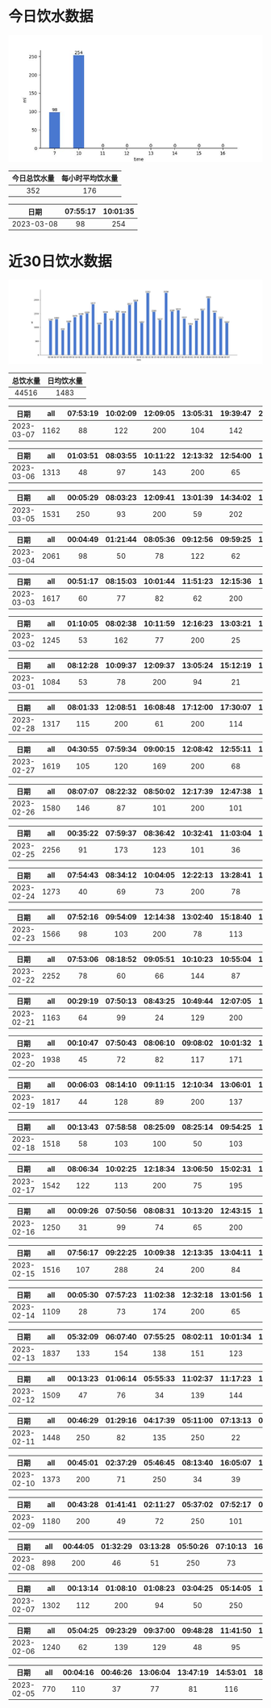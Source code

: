 # 今日饮水数据

<div align=center>
<img src="today.jpg" style="zoom: 100%;" />

| 今日总饮水量 | 每小时平均饮水量 |
| :----: | :----: |
| 352 | 176 |
</div>

| 日期 | 07:55:17 | 10:01:35 |
| :----: | :----: | :----: |
| 2023-03-08 | 98 | 254 |

# 近30日饮水数据

<div align=center>
<img src="30.jpg"style="zoom: 100%;" />

| 总饮水量 | 日均饮水量 |
| :----: | :----: |
| 44516 | 1483 |
</div>

| 日期 | all | 07:53:19 | 10:02:09 | 12:09:05 | 13:05:31 | 19:39:47 | 21:09:24 | 21:31:17 | 22:31:29 |
| :----: | :----: | :----: | :----: | :----: | :----: | :----: | :----: | :----: | :----: |
| 2023-03-07 | 1162 | 88 | 122 | 200 | 104 | 142 | 150 | 250 | 106 |

| 日期 | all | 01:03:51 | 08:03:55 | 10:11:22 | 12:13:32 | 12:54:00 | 15:11:55 | 16:30:06 | 17:12:15 | 17:44:58 | 20:16:05 | 22:11:57 | 23:16:53 |
| :----: | :----: | :----: | :----: | :----: | :----: | :----: | :----: | :----: | :----: | :----: | :----: | :----: | :----: |
| 2023-03-06 | 1313 | 48 | 97 | 143 | 200 | 65 | 64 | 116 | 76 | 92 | 250 | 97 | 65 |

| 日期 | all | 00:05:29 | 08:03:23 | 12:09:41 | 13:01:39 | 14:34:02 | 17:40:45 | 18:37:24 | 20:21:24 | 20:54:53 | 22:07:42 |
| :----: | :----: | :----: | :----: | :----: | :----: | :----: | :----: | :----: | :----: | :----: | :----: |
| 2023-03-05 | 1531 | 250 | 93 | 200 | 59 | 202 | 104 | 172 | 110 | 250 | 91 |

| 日期 | all | 00:04:49 | 01:21:44 | 08:05:36 | 09:12:56 | 09:59:25 | 12:29:18 | 13:04:06 | 14:18:05 | 15:01:52 | 16:06:13 | 17:08:20 | 17:16:15 | 20:05:34 | 20:39:36 | 21:04:33 | 22:32:56 |
| :----: | :----: | :----: | :----: | :----: | :----: | :----: | :----: | :----: | :----: | :----: | :----: | :----: | :----: | :----: | :----: | :----: | :----: |
| 2023-03-04 | 2061 | 98 | 50 | 78 | 122 | 62 | 300 | 115 | 122 | 151 | 156 | 200 | 100 | 88 | 36 | 200 | 183 |

| 日期 | all | 00:51:17 | 08:15:03 | 10:01:44 | 11:51:23 | 12:15:36 | 12:32:00 | 15:42:16 | 17:22:10 | 17:52:52 | 19:52:20 | 20:24:46 | 20:38:10 | 21:11:51 | 21:38:10 | 21:53:02 | 22:21:30 |
| :----: | :----: | :----: | :----: | :----: | :----: | :----: | :----: | :----: | :----: | :----: | :----: | :----: | :----: | :----: | :----: | :----: | :----: |
| 2023-03-03 | 1617 | 60 | 77 | 82 | 62 | 200 | 200 | 45 | 66 | 72 | 250 | 118 | 40 | 35 | 94 | 84 | 132 |

| 日期 | all | 01:10:05 | 08:02:38 | 10:11:59 | 12:16:23 | 13:03:21 | 15:12:41 | 17:10:30 | 20:06:14 | 21:47:21 | 22:44:03 |
| :----: | :----: | :----: | :----: | :----: | :----: | :----: | :----: | :----: | :----: | :----: | :----: |
| 2023-03-02 | 1245 | 53 | 162 | 77 | 200 | 25 | 94 | 200 | 128 | 250 | 56 |

| 日期 | all | 08:12:28 | 10:09:37 | 12:09:37 | 13:05:24 | 15:12:19 | 17:18:46 | 20:03:18 | 21:07:41 | 21:45:47 | 23:10:40 |
| :----: | :----: | :----: | :----: | :----: | :----: | :----: | :----: | :----: | :----: | :----: | :----: |
| 2023-03-01 | 1084 | 53 | 78 | 200 | 94 | 21 | 200 | 114 | 40 | 250 | 34 |

| 日期 | all | 08:01:33 | 12:08:51 | 16:08:48 | 17:12:00 | 17:30:07 | 19:03:23 | 21:49:43 | 22:19:35 | 22:49:35 | 23:57:23 |
| :----: | :----: | :----: | :----: | :----: | :----: | :----: | :----: | :----: | :----: | :----: | :----: |
| 2023-02-28 | 1317 | 115 | 200 | 61 | 200 | 114 | 128 | 250 | 146 | 55 | 48 |

| 日期 | all | 04:30:55 | 07:59:34 | 09:00:15 | 12:08:42 | 12:55:11 | 17:25:13 | 18:26:26 | 19:15:23 | 20:55:17 | 21:19:30 | 22:16:18 | 23:32:45 |
| :----: | :----: | :----: | :----: | :----: | :----: | :----: | :----: | :----: | :----: | :----: | :----: | :----: | :----: |
| 2023-02-27 | 1619 | 105 | 120 | 169 | 200 | 68 | 200 | 147 | 61 | 150 | 250 | 123 | 26 |

| 日期 | all | 08:07:07 | 08:22:32 | 08:50:02 | 12:17:39 | 12:47:38 | 13:48:50 | 15:50:48 | 17:21:01 | 18:47:13 | 22:31:11 | 23:01:45 | 23:26:32 |
| :----: | :----: | :----: | :----: | :----: | :----: | :----: | :----: | :----: | :----: | :----: | :----: | :----: | :----: |
| 2023-02-26 | 1580 | 146 | 87 | 101 | 200 | 101 | 39 | 79 | 250 | 118 | 250 | 123 | 86 |

| 日期 | all | 00:35:22 | 07:59:37 | 08:36:42 | 10:32:41 | 11:03:04 | 11:33:39 | 12:14:06 | 17:17:46 | 18:34:35 | 21:04:18 | 22:01:00 | 22:23:01 | 22:49:57 | 23:50:17 |
| :----: | :----: | :----: | :----: | :----: | :----: | :----: | :----: | :----: | :----: | :----: | :----: | :----: | :----: | :----: | :----: |
| 2023-02-25 | 2256 | 91 | 173 | 123 | 101 | 36 | 55 | 200 | 250 | 400 | 117 | 200 | 250 | 119 | 141 |

| 日期 | all | 07:54:43 | 08:34:12 | 10:04:05 | 12:22:13 | 13:28:41 | 15:09:48 | 20:19:45 | 20:46:27 | 20:58:23 | 21:29:32 | 23:17:45 |
| :----: | :----: | :----: | :----: | :----: | :----: | :----: | :----: | :----: | :----: | :----: | :----: | :----: |
| 2023-02-24 | 1273 | 40 | 69 | 73 | 200 | 78 | 31 | 400 | 86 | 95 | 86 | 115 |

| 日期 | all | 07:52:16 | 09:54:09 | 12:14:38 | 13:02:40 | 15:18:40 | 17:12:44 | 17:42:23 | 20:46:56 | 21:42:01 | 21:54:44 | 22:26:00 | 22:57:23 | 23:52:53 |
| :----: | :----: | :----: | :----: | :----: | :----: | :----: | :----: | :----: | :----: | :----: | :----: | :----: | :----: | :----: |
| 2023-02-23 | 1566 | 98 | 103 | 200 | 78 | 113 | 200 | 142 | 122 | 18 | 250 | 48 | 65 | 129 |

| 日期 | all | 07:53:06 | 08:18:52 | 09:05:51 | 10:10:23 | 10:55:04 | 11:29:20 | 12:11:31 | 13:19:25 | 15:09:44 | 16:32:24 | 16:44:41 | 17:17:11 | 18:13:54 | 19:18:59 | 20:23:26 | 20:59:16 | 21:28:02 | 22:10:20 | 22:36:15 | 23:28:09 |
| :----: | :----: | :----: | :----: | :----: | :----: | :----: | :----: | :----: | :----: | :----: | :----: | :----: | :----: | :----: | :----: | :----: | :----: | :----: | :----: | :----: | :----: |
| 2023-02-22 | 2252 | 78 | 60 | 66 | 144 | 87 | 140 | 200 | 130 | 100 | 105 | 105 | 200 | 113 | 250 | 53 | 42 | 123 | 41 | 122 | 93 |

| 日期 | all | 00:29:19 | 07:50:13 | 08:43:25 | 10:49:44 | 12:07:05 | 14:57:27 | 17:14:02 | 17:42:28 | 19:35:34 | 20:05:33 | 20:40:31 | 21:27:07 | 21:57:40 |
| :----: | :----: | :----: | :----: | :----: | :----: | :----: | :----: | :----: | :----: | :----: | :----: | :----: | :----: | :----: |
| 2023-02-21 | 1163 | 64 | 99 | 24 | 129 | 200 | 47 | 110 | 72 | 120 | 102 | 83 | 62 | 51 |

| 日期 | all | 00:10:47 | 07:50:43 | 08:06:10 | 09:08:02 | 10:01:32 | 10:38:37 | 12:11:32 | 13:04:25 | 14:59:37 | 15:56:37 | 17:18:49 | 18:25:53 | 19:16:29 | 19:49:01 | 21:16:43 | 21:29:39 | 22:18:18 | 23:34:50 |
| :----: | :----: | :----: | :----: | :----: | :----: | :----: | :----: | :----: | :----: | :----: | :----: | :----: | :----: | :----: | :----: | :----: | :----: | :----: | :----: |
| 2023-02-20 | 1938 | 45 | 72 | 82 | 117 | 171 | 121 | 200 | 58 | 154 | 71 | 200 | 105 | 80 | 90 | 95 | 66 | 92 | 119 |

| 日期 | all | 00:06:03 | 08:14:10 | 09:11:15 | 12:10:34 | 13:06:01 | 14:59:24 | 15:49:05 | 17:15:04 | 18:06:08 | 18:52:09 | 19:39:00 | 20:38:35 | 22:32:53 | 22:36:36 | 23:07:12 |
| :----: | :----: | :----: | :----: | :----: | :----: | :----: | :----: | :----: | :----: | :----: | :----: | :----: | :----: | :----: | :----: | :----: |
| 2023-02-19 | 1817 | 44 | 128 | 89 | 200 | 137 | 143 | 60 | 200 | 67 | 128 | 96 | 45 | 250 | 89 | 141 |

| 日期 | all | 00:13:43 | 07:58:58 | 08:25:09 | 08:25:14 | 09:54:25 | 11:07:30 | 12:14:26 | 13:03:31 | 15:12:37 | 18:27:29 | 20:06:20 | 20:40:53 | 21:10:28 | 21:40:29 | 21:58:02 | 22:42:23 |
| :----: | :----: | :----: | :----: | :----: | :----: | :----: | :----: | :----: | :----: | :----: | :----: | :----: | :----: | :----: | :----: | :----: | :----: |
| 2023-02-18 | 1518 | 58 | 103 | 100 | 50 | 103 | 134 | 200 | 113 | 78 | 78 | 71 | 105 | 90 | 90 | 66 | 79 |

| 日期 | all | 08:06:34 | 10:02:25 | 12:18:34 | 13:06:50 | 15:02:31 | 17:10:39 | 17:31:39 | 19:10:39 | 20:14:25 | 21:24:26 | 22:02:35 | 23:30:55 |
| :----: | :----: | :----: | :----: | :----: | :----: | :----: | :----: | :----: | :----: | :----: | :----: | :----: | :----: |
| 2023-02-17 | 1542 | 122 | 113 | 200 | 75 | 195 | 200 | 53 | 67 | 100 | 250 | 66 | 101 |

| 日期 | all | 00:09:26 | 07:50:56 | 08:08:31 | 10:13:20 | 12:43:15 | 13:02:45 | 15:02:39 | 15:30:56 | 17:30:39 | 19:25:45 | 19:52:26 | 21:03:28 | 22:43:50 | 22:54:43 |
| :----: | :----: | :----: | :----: | :----: | :----: | :----: | :----: | :----: | :----: | :----: | :----: | :----: | :----: | :----: | :----: |
| 2023-02-16 | 1250 | 31 | 99 | 74 | 65 | 200 | 70 | 103 | 88 | 34 | 44 | 85 | 67 | 250 | 40 |

| 日期 | all | 07:56:17 | 09:22:25 | 10:09:38 | 12:13:35 | 13:04:11 | 15:15:20 | 17:15:29 | 19:52:08 | 21:25:40 | 22:00:39 | 23:35:38 |
| :----: | :----: | :----: | :----: | :----: | :----: | :----: | :----: | :----: | :----: | :----: | :----: | :----: |
| 2023-02-15 | 1516 | 107 | 288 | 24 | 200 | 84 | 103 | 200 | 70 | 250 | 86 | 104 |

| 日期 | all | 00:05:30 | 07:57:23 | 11:02:38 | 12:32:18 | 13:01:56 | 16:22:06 | 17:22:10 | 21:17:29 | 22:04:15 |
| :----: | :----: | :----: | :----: | :----: | :----: | :----: | :----: | :----: | :----: | :----: |
| 2023-02-14 | 1109 | 28 | 73 | 174 | 200 | 65 | 66 | 200 | 250 | 53 |

| 日期 | all | 05:32:09 | 06:07:40 | 07:55:25 | 08:02:11 | 10:01:34 | 12:14:34 | 13:01:14 | 15:03:03 | 17:17:07 | 17:35:18 | 21:38:56 | 23:08:31 |
| :----: | :----: | :----: | :----: | :----: | :----: | :----: | :----: | :----: | :----: | :----: | :----: | :----: | :----: |
| 2023-02-13 | 1837 | 133 | 154 | 138 | 151 | 123 | 200 | 78 | 195 | 200 | 106 | 250 | 109 |

| 日期 | all | 00:13:23 | 01:06:14 | 05:55:33 | 11:02:37 | 11:17:23 | 12:40:15 | 14:08:40 | 14:34:52 | 15:47:52 | 17:19:48 | 18:31:43 | 20:01:27 | 20:51:15 | 22:48:06 | 23:26:49 |
| :----: | :----: | :----: | :----: | :----: | :----: | :----: | :----: | :----: | :----: | :----: | :----: | :----: | :----: | :----: | :----: | :----: |
| 2023-02-12 | 1509 | 47 | 76 | 34 | 139 | 144 | 300 | 74 | 32 | 69 | 60 | 93 | 87 | 250 | 92 | 12 |

| 日期 | all | 00:46:29 | 01:29:16 | 04:17:39 | 05:11:00 | 07:13:13 | 08:34:08 | 14:44:58 | 15:22:05 | 16:53:22 | 17:58:05 | 19:15:37 | 19:57:04 | 21:59:22 |
| :----: | :----: | :----: | :----: | :----: | :----: | :----: | :----: | :----: | :----: | :----: | :----: | :----: | :----: | :----: |
| 2023-02-11 | 1448 | 250 | 82 | 135 | 250 | 22 | 84 | 103 | 64 | 115 | 91 | 111 | 99 | 42 |

| 日期 | all | 00:45:01 | 02:37:29 | 05:46:45 | 08:13:40 | 16:05:07 | 16:28:04 | 17:58:45 | 18:25:49 | 18:29:43 | 19:27:15 | 20:05:58 | 21:31:56 | 22:41:56 |
| :----: | :----: | :----: | :----: | :----: | :----: | :----: | :----: | :----: | :----: | :----: | :----: | :----: | :----: | :----: |
| 2023-02-10 | 1373 | 200 | 71 | 250 | 34 | 39 | 30 | 250 | 110 | 45 | 76 | 104 | 120 | 44 |

| 日期 | all | 00:43:28 | 01:41:41 | 02:11:27 | 05:37:02 | 07:52:17 | 09:34:59 | 18:34:25 | 21:59:44 | 23:30:21 |
| :----: | :----: | :----: | :----: | :----: | :----: | :----: | :----: | :----: | :----: | :----: |
| 2023-02-09 | 1180 | 200 | 49 | 72 | 250 | 101 | 56 | 250 | 134 | 68 |

| 日期 | all | 00:44:05 | 01:32:29 | 03:13:28 | 05:50:26 | 07:10:13 | 16:37:04 | 17:07:25 | 19:22:32 | 22:46:49 |
| :----: | :----: | :----: | :----: | :----: | :----: | :----: | :----: | :----: | :----: | :----: |
| 2023-02-08 | 898 | 200 | 46 | 51 | 250 | 73 | 35 | 75 | 76 | 92 |

| 日期 | all | 00:13:14 | 01:08:10 | 01:08:23 | 03:04:25 | 05:14:05 | 17:35:35 | 19:39:46 | 20:26:28 | 22:35:15 | 23:48:36 |
| :----: | :----: | :----: | :----: | :----: | :----: | :----: | :----: | :----: | :----: | :----: | :----: |
| 2023-02-07 | 1302 | 112 | 200 | 94 | 50 | 250 | 250 | 82 | 116 | 54 | 94 |

| 日期 | all | 05:04:25 | 09:23:29 | 09:37:00 | 09:48:28 | 11:41:50 | 12:01:03 | 12:39:13 | 13:27:29 | 14:15:55 | 20:37:01 | 22:07:39 | 23:32:22 |
| :----: | :----: | :----: | :----: | :----: | :----: | :----: | :----: | :----: | :----: | :----: | :----: | :----: | :----: |
| 2023-02-06 | 1240 | 62 | 139 | 129 | 48 | 95 | 67 | 76 | 200 | 32 | 152 | 82 | 158 |

| 日期 | all | 00:04:16 | 00:46:26 | 13:06:04 | 13:47:19 | 14:53:01 | 18:53:27 | 19:15:36 | 19:57:20 | 21:57:58 | 22:38:16 | 23:08:36 |
| :----: | :----: | :----: | :----: | :----: | :----: | :----: | :----: | :----: | :----: | :----: | :----: | :----: |
| 2023-02-05 | 770 | 110 | 37 | 77 | 81 | 116 | 81 | 60 | 41 | 80 | 65 | 22 |

